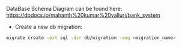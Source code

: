 DataBase Schema Diagram can be found here: https://dbdocs.io/mahanth%20kumar%20valluri/bank_system

- Create a new db migration:
``` bash
migrate create -ext sql -dir db/migration -seq <migration_name>
```
